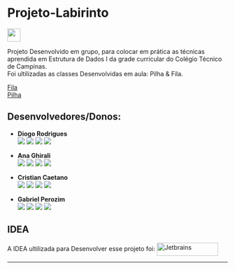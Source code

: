 # Projeto-Labirinto

<img height="30em" src="https://img.shields.io/badge/Java-A52A2A?style=for-the-badge&logo=java&logoColor=white"/> 

<p>Projeto Desenvolvido em grupo, para colocar em prática as técnicas aprendida em Estrutura de Dados I da grade curricular do Colégio Técnico de Campinas.</br>
Foi ultilizadas as classes Desenvolvidas em aula: Pilha & Fila.</p>

[Fila](https://github.com/diogoramosr/Projeto-Labirinto/blob/main/ProjetoLabirinto/src/Fila.java)<br>
[Pilha](https://github.com/diogoramosr/Projeto-Labirinto/blob/main/ProjetoLabirinto/src/Pilha.java)


## Desenvolvedores/Donos:

* **Diogo Rodrigues** </br>
<a href = "https://github.com/diogoramosr"><img src="https://img.shields.io/badge/GitHub-000?style=for-the-badge&logo=github&logoColor=white" target="_blank"></a>
<a href = "mailto:contatoworklog@gmail.com"><img src="https://img.shields.io/badge/Gmail-D14836?style=for-the-badge&logo=gmail&logoColor=white" target="_blank"></a>
<a href= "https://www.linkedin.com/in/diogorodriguesr/" target="_blank"><img src="https://img.shields.io/badge/-LinkedIn-%230077B5?style=for-the-badge&logo=linkedin&logoColor=white" target="_blank"></a>
<a href = "https://www.instagram.com/diogoramosro_/"><img src="https://img.shields.io/badge/Instagram-E4405F?style=for-the-badge&logo=instagram&logoColor=white" target="_blank"></a>

* **Ana Ghirali** </br>
<a href = "https://github.com/Anaghirali"><img src="https://img.shields.io/badge/GitHub-000?style=for-the-badge&logo=github&logoColor=white" target="_blank"></a>
<a href = "mailto:Anaghirali@gmail.com"><img src="https://img.shields.io/badge/Gmail-D14836?style=for-the-badge&logo=gmail&logoColor=white" target="_blank"></a>
<a href= "https://www.linkedin.com/in/73b914222/" target="_blank"><img src="https://img.shields.io/badge/-LinkedIn-%230077B5?style=for-the-badge&logo=linkedin&logoColor=white" target="_blank"></a>
<a href = "https://www.instagram.com/anaghirali/"><img src="https://img.shields.io/badge/Instagram-E4405F?style=for-the-badge&logo=instagram&logoColor=white" target="_blank"></a>

* **Cristian Caetano** </br>
<a href = "https://github.com/cristiancaetano29"><img src="https://img.shields.io/badge/GitHub-000?style=for-the-badge&logo=github&logoColor=white" target="_blank"></a>
<a href = "mailto:cristiavaet@gmail.com"><img src="https://img.shields.io/badge/Gmail-D14836?style=for-the-badge&logo=gmail&logoColor=white" target="_blank"></a>
<a href= "https://www.linkedin.com/in/cristian-c-6b2156224" target="_blank"><img src="https://img.shields.io/badge/-LinkedIn-%230077B5?style=for-the-badge&logo=linkedin&logoColor=white" target="_blank"></a>
<a href = "https://www.instagram.com/cristiancaetano.s/"><img src="https://img.shields.io/badge/Instagram-E4405F?style=for-the-badge&logo=instagram&logoColor=white" target="_blank"></a>

* **Gabriel Perozim** </br>
<a href = "https://github.com/gabrielfxz"><img src="https://img.shields.io/badge/GitHub-000?style=for-the-badge&logo=github&logoColor=white" target="_blank"></a>
<a href = "mailto:gabrielperozim7@gmail.com"><img src="https://img.shields.io/badge/Gmail-D14836?style=for-the-badge&logo=gmail&logoColor=white" target="_blank"></a>
<a href= "https://www.linkedin.com/in/gabriel-perozim-749729226" target="_blank"><img src="https://img.shields.io/badge/-LinkedIn-%230077B5?style=for-the-badge&logo=linkedin&logoColor=white" target="_blank"></a>
<a href = "https://www.instagram.com/gabriell999x/"><img src="https://img.shields.io/badge/Instagram-E4405F?style=for-the-badge&logo=instagram&logoColor=white" target="_blank"></a>


## IDEA

A IDEA ultilizada para Desenvolver esse projeto foi: <img align="center" alt="Jetbrains" height="30" width="140" src="https://img.shields.io/badge/IntelliJ_IDEA-000000.svg?style=for-the-badge&logo=intellij-idea&logoColor=white"></img>

---
